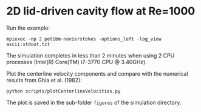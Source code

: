 # 2D lid-driven cavity flow at Re=1000

Run the example:

```
mpiexec -np 2 petibm-navierstokes -options_left -log_view ascii:stdout.txt
```

The simulation completes in less than 2 minutes when using 2 CPU processes
(Intel(R) Core(TM) i7-3770 CPU @ 3.40GHz).

Plot the centerline velocity components and compare with the numerical results
from Ghia et al. (1982):

```
python scripts/plotCenterlineVelocities.py
```

The plot is saved in the sub-folder `figures` of the simulation directory.
